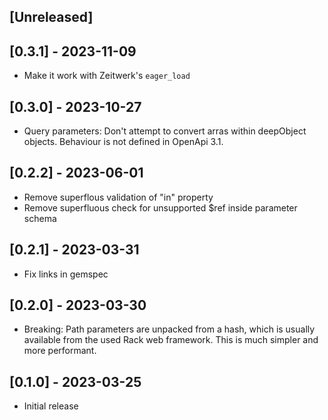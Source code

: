 ## [Unreleased]

## [0.3.1] - 2023-11-09
- Make it work with Zeitwerk's `eager_load`

## [0.3.0] - 2023-10-27

- Query parameters: Don't attempt to convert arras within deepObject objects. Behaviour is not defined in OpenApi 3.1.

## [0.2.2] - 2023-06-01

- Remove superflous validation of "in" property
- Remove superfluous check for unsupported $ref inside parameter schema

## [0.2.1] - 2023-03-31

- Fix links in gemspec

## [0.2.0] - 2023-03-30

- Breaking: Path parameters are unpacked from a hash, which is usually available from the used Rack web framework. This is much simpler and more performant.

## [0.1.0] - 2023-03-25

- Initial release
